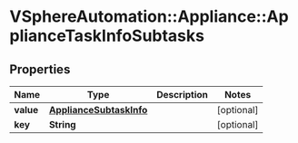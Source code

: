 # VSphereAutomation::Appliance::ApplianceTaskInfoSubtasks

## Properties
Name | Type | Description | Notes
------------ | ------------- | ------------- | -------------
**value** | [**ApplianceSubtaskInfo**](ApplianceSubtaskInfo.md) |  | [optional] 
**key** | **String** |  | [optional] 


